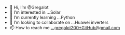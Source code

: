- 👋 Hi, I’m @Gregalot
- 👀 I’m interested in ...Solar
- 🌱 I’m currently learning ...Python
- 💞️ I’m looking to collaborate on ...Huawei inverters
- 📫 How to reach me ...gregalot200+GitHub@gmail.com

<!---
Gregalot/Gregalot is a ✨ special ✨ repository because its `README.md` (this file) appears on your GitHub profile.
You can click the Preview link to take a look at your changes.
--->
